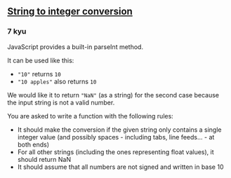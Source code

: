 <h2><a href=https://www.codewars.com/kata/54fdadc8762e2e51e400032c/train/javascript target="_blank">String to integer conversion</a></h2><h3>7 kyu</h3><p>JavaScript provides a built-in parseInt method.</p><p>It can be used like this:</p><ul><li><code>"10"</code> returns <code>10</code></li><li><code>"10 apples"</code> also returns <code>10</code></li></ul><p>We would like it to return <code>"NaN"</code> (as a string) for the second case because the input string is not a valid number.</p><p>You are asked to write a function with the following rules:</p><ul><li>It should make the conversion if the given string only contains a single integer value (and possibly spaces - including tabs, line feeds... - at both ends)</li><li>For all other strings (including the ones representing float values), it should return NaN</li><li>It should assume that all numbers are not signed and written in base 10</li></ul>